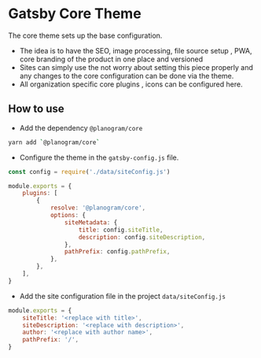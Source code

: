# Gatsby Core Theme

The core theme sets up the base configuration.

- The idea is to have the SEO, image processing, file source setup , PWA, core branding of the product in one place and versioned
- Sites can simply use the not worry about setting this piece properly and any changes to the core configuration can be done via the theme.
- All organization specific core plugins , icons can be configured here.

## How to use

- Add the dependency `@planogram/core`

```bash
yarn add `@planogram/core`
```

- Configure the theme in the `gatsby-config.js` file.

```javascript
const config = require('./data/siteConfig.js')

module.exports = {
	plugins: [
		{
			resolve: '@planogram/core',
			options: {
				siteMetadata: {
					title: config.siteTitle,
					description: config.siteDescription,
				},
				pathPrefix: config.pathPrefix,
			},
		},
	],
}
```

- Add the site configuration file in the project `data/siteConfig.js`

```javascript
module.exports = {
	siteTitle: '<replace with title>',
	siteDescription: '<replace with description>',
	author: '<replace with author name>',
	pathPrefix: '/',
}
```
